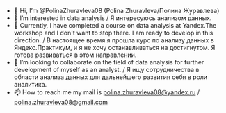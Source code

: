 - 👋 Hi, I’m @PolinaZhuravleva08 (Polina Zhuravleva/Полина Журавлева)
- 👀 I’m interested in data analysis / Я интересуюсь анализом данных.
- 🌱 Currently, I have completed a course on data analysis at Yandex.The workshop and I don't want to stop there. I am ready to develop in this direction. / В настоящее время я прошла курс по анализу данных в Яндекс.Практикум, и я не хочу останавливаться на достигнутом. Я готова развиваться в этом направлении.
- 💞️ I’m looking to collaborate on the field of data analysis for further development of myself as an analyst. / Я ищу сотрудничества в области анализа данных для дальнейшего развития себя в роли аналитика.
- 📫 How to reach me my mail is polina.zhuravleva08@yandex.ru / polina.zhuravleva08@gmail.com

<!---
PolinaZhuravleva08/PolinaZhuravleva08 is a ✨ special ✨ repository because its `README.md` (this file) appears on your GitHub profile.
You can click the Preview link to take a look at your changes.
--->
